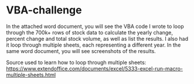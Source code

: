 # VBA-challenge

In the attached word document, you will see the VBA code I wrote to loop through the 700k+ rows of stock data to calculate the yearly change, percent change and total stock volume, as well as list the results. I also had it loop through multiple sheets, each representing a different year. In the same word document, you will see screenshots of the results.

Source used to learn how to loop through multiple sheets: https://www.extendoffice.com/documents/excel/5333-excel-run-macro-multiple-sheets.html
